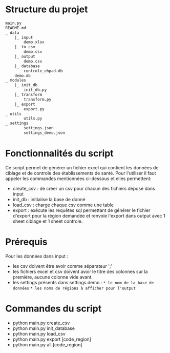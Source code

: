 # Structure du projet
``` bash
main.py
README.md
_ data
    |_ input
        demo.xlsx
    |_ to_csv
        demo.csv
    |_ output
        demo.csv
    |_ database
        controle_ehpad.db
	demo.db
_ modules
    |_ init_db
        init_db.py
    |_ transform
        transform.py
    |_ export
        export.py
_ utils
        utils.py
_ settings
        settings.json
        settings_demo.json
```

# Fonctionnalités du script
Ce script permet de générer un fichier excel qui contient les données de ciblage et de controle des établissements de santé.
Pour l'utiliser il faut appeler les commandes mentionnées ci-dessous et elles permettent:
* create_csv : de créer un csv pour chacun des fichiers déposé dans input
* init_db : initialise la base de donné
* load_csv :  charge chaque csv comme une table
* export : exécute les requêtes sql permettant de générer le fichier d'export pour la région demandée et renvoie l'export dans output avec 1 sheet ciblage et 1 sheet controle.

# Prérequis
Pour les données dans input : 
* les csv doivent être avoir comme séparateur ';'
* les fichiers excel et csv doivent avoir le titre des colonnes sur la première, aucune colonne vide avant.
* les settings présents dans settings.demo : 
    `* le nom de la base de données`
    `* les noms de régions à afficher pour l'output` 

# Commandes du script
* python main.py create_csv
* python main.py init_database
* python main.py load_csv
* python main.py export [code_region]
* python main.py all [code_region]

